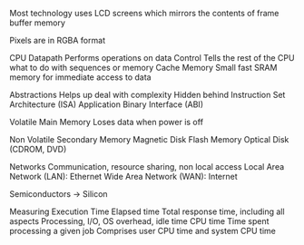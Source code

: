 Most technology uses LCD screens which mirrors the contents of frame buffer memory

Pixels are in RGBA format

CPU
	Datapath
		Performs operations on data
	Control
		Tells the rest of the CPU what to do with sequences or memory
	Cache Memory
		Small fast SRAM memory for immediate access to data

Abstractions
	Helps up deal with complexity
	Hidden behind Instruction Set Architecture (ISA)
	Application Binary Interface (ABI)



Volatile Main Memory
	Loses data when power is off

Non Volatile Secondary Memory
	Magnetic Disk
	Flash Memory
	Optical Disk (CDROM, DVD)


Networks
	Communication, resource sharing, non local access
	Local Area Network (LAN): Ethernet
	Wide Area Network (WAN): Internet

Semiconductors -> Silicon

Measuring Execution Time
	Elapsed time
		Total response time, including all aspects
		Processing, I/O, OS overhead, idle time
	CPU time
		Time spent processing a given job
		Comprises user CPU time and system CPU time